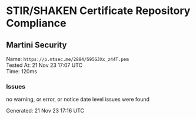 # STIR/SHAKEN Certificate Repository Compliance

## Martini Security

Name: `https://p.mtsec.me/2884/S95GJXx_z44T.pem`\
Tested At: 21 Nov 23 17:07 UTC\
Time: 120ms

### Issues

no warning, or error, or notice date level issues were found

Generated: 21 Nov 23 17:16 UTC